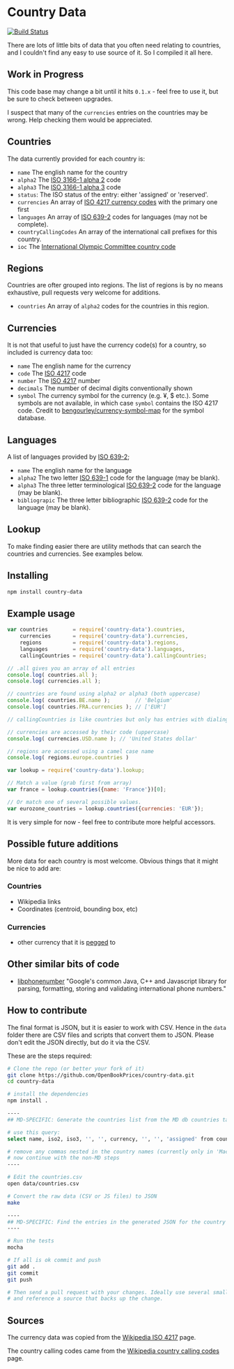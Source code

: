 # Country Data

[![Build Status](https://travis-ci.org/OpenBookPrices/country-data.png)](https://travis-ci.org/OpenBookPrices/country-data)

There are lots of little bits of data that you often need relating to countries,
and I couldn't find any easy to use source of it. So I compiled it all here.

## Work in Progress

This code base may change a bit until it hits `0.1.x` - feel free to use it, but be sure to check between upgrades.

I suspect that many of the `currencies` entries on the countries may be wrong. Help checking them would be appreciated.


## Countries

The data currently provided for each country is:

  * `name` The english name for the country
  * `alpha2` The [ISO 3166-1 alpha 2](http://en.wikipedia.org/wiki/ISO_3166-1_alpha-2) code
  * `alpha3` The [ISO 3166-1 alpha 3](http://en.wikipedia.org/wiki/ISO_3166-1_alpha-3) code
  * `status`: The ISO status of the entry: either 'assigned' or 'reserved'.
  * `currencies` An array of [ISO 4217 currency codes](http://en.wikipedia.org/wiki/ISO_4217) with the primary one first
  * `languages` An array of [ISO 639-2](http://en.wikipedia.org/wiki/ISO_639-2) codes for languages (may not be complete).
  * `countryCallingCodes` An array of the international call prefixes for this country.
  * `ioc` The [International Olympic Committee country code](http://en.wikipedia.org/wiki/List_of_IOC_country_codes)

## Regions

Countries are ofter grouped into regions. The list of regions is by no means exhaustive, pull requests very welcome for additions.

  * `countries` An array of `alpha2` codes for the countries in this region.

## Currencies

It is not that useful to just have the currency code(s) for a country, so included is currency data too:

  * `name` The english name for the currency
  * `code` The [ISO 4217](http://en.wikipedia.org/wiki/ISO_4217) code
  * `number` The [ISO 4217](http://en.wikipedia.org/wiki/ISO_4217) number
  * `decimals` The number of decimal digits conventionally shown
  * `symbol` The currency symbol for the currency (e.g. ¥, $ etc.). Some symbols are not available, in which case
    `symbol` contains the ISO 4217 code.  Credit to [bengourley/currency-symbol-map](https://github.com/bengourley/currency-symbol-map)
    for the symbol database.

## Languages

A list of languages provided by [ISO 639-2](http://en.wikipedia.org/wiki/ISO_639-2);

  * `name` The english name for the language
  * `alpha2` The two letter [ISO 639-1](http://en.wikipedia.org/wiki/ISO_639-1) code for the language (may be blank).
  * `alpha3` The three letter terminological [ISO 639-2](http://en.wikipedia.org/wiki/ISO_639-2) code for the language (may be blank).
  * `bibliograpic` The three letter bibliographic [ISO 639-2](http://en.wikipedia.org/wiki/ISO_639-2) code for the language (may be blank).

## Lookup

To make finding easier there are utility methods that can search the countries and currencies. See examples below.


## Installing

``` bash
npm install country-data
```


## Example usage

``` javascript
var countries        = require('country-data').countries,
    currencies       = require('country-data').currencies,
    regions          = require('country-data').regions,
    languages        = require('country-data').languages,
    callingCountries = require('country-data').callingCountries;

// .all gives you an array of all entries
console.log( countries.all );
console.log( currencies.all );

// countries are found using alpha2 or alpha3 (both uppercase)
console.log( countries.BE.name );        // 'Belgium'
console.log( countries.FRA.currencies ); // ['EUR']

// callingCountries is like countries but only has entries with dialing codes.

// currencies are accessed by their code (uppercase)
console.log( currencies.USD.name ); // 'United States dollar'

// regions are accessed using a camel case name
console.log( regions.europe.countries )
```

``` javascript
var lookup = require('country-data').lookup;

// Match a value (grab first from array)
var france = lookup.countries({name: 'France'})[0];

// Or match one of several possible values.
var eurozone_countries = lookup.countries({currencies: 'EUR'});
```

It is very simple for now - feel free to contribute more helpful accessors.


## Possible future additions

More data for each country is most welcome. Obvious things that it might be nice
to add are:

### Countries

  * Wikipedia links
  * Coordinates (centroid, bounding box, etc)

### Currencies

  * other currency that it is [pegged](http://en.wikipedia.org/wiki/Fixed_exchange_rate) to


## Other similar bits of code

* [libphonenumber](https://code.google.com/p/libphonenumber/) "Google's common Java, C++ and Javascript library for parsing, formatting, storing and validating international phone numbers."


## How to contribute

The final format is JSON, but it is easier to work with CSV. Hence in the `data`
folder there are CSV files and scripts that convert them to JSON. Please don't
edit the JSON directly, but do it via the CSV.

These are the steps required:

``` bash
# Clone the repo (or better your fork of it)
git clone https://github.com/OpenBookPrices/country-data.git
cd country-data

# install the dependencies
npm install .

----
## MD-SPECIFIC: Generate the countries list from the MD db countries table

# use this query:
select name, iso2, iso3, '', '', currency, '', '', 'assigned' from countries;

# remove any commas nested in the country names (currently only in 'Macao S.A.R., China')
# now continue with the non-MD steps
----

# Edit the countries.csv
open data/countries.csv

# Convert the raw data (CSV or JS files) to JSON
make

----
## MD-SPECIFIC: Find the entries in the generated JSON for the country names with commas and add them back in.
----

# Run the tests
mocha

# If all is ok commit and push
git add .
git commit
git push

# Then send a pull request with your changes. Ideally use several small commits,
# and reference a source that backs up the change.
```


## Sources

The currency data was copied from the [Wikipedia ISO 4217](http://en.wikipedia.org/wiki/ISO_4217) page.

The country calling codes came from the  [Wikipedia country calling codes](http://en.wikipedia.org/wiki/List_of_country_calling_codes) page.
